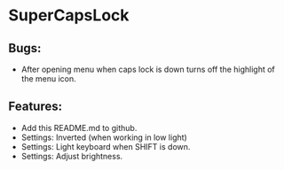 # SuperCapsLock

## Bugs:
* After opening menu when caps lock is down turns off the highlight of the menu icon.

## Features:
* Add this README.md to github.
* Settings: Inverted (when working in low light)
* Settings: Light keyboard when SHIFT  is down.
* Settings: Adjust brightness.
